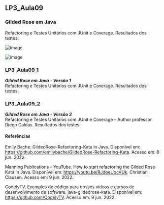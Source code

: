 ## LP3_Aula09

### Gilded Rose em Java
Refactoring e Testes Unitários com JUnit e Coverage. Resultados dos testes:  

![image](https://user-images.githubusercontent.com/70042571/174126278-d6421a31-2a13-425b-ae54-507f41255cf0.png)  

![image](https://user-images.githubusercontent.com/70042571/174126504-aa4f1b0e-6940-4c47-bf42-ed23c70cfc4d.png)  


### LP3_Aula09_1
***Gilded Rose em Java - Versão 1***  
Refactoring e Testes Unitários com JUnit e Coverage. Resultados dos testes:  




### LP3_Aula09_2
***Gilded Rose em Java - Versão 2***  
Refactoring e Testes Unitários com JUnit e Coverage - Author professor Diego Caldas. Resultados dos testes:  




#### Referências  

Emily Bache. GildedRose-Refactoring-Kata in Java. Disponível em: https://github.com/emilybache/GildedRose-Refactoring-Kata. Acesso em: 8 jun. 2022.  

Manning Publications - YouTube. How to start refactoring the Gilded Rose Kata in Java. Disponível em: https://youtu.be/RJdoeUocVUk. Christian Clausen. Acesso em: 9 jun. 2022.  

CodelyTV. Exemplos de código para nossos vídeos e cursos de desenvolvimento de software. java-gildedrose-kata. Disponível em: https://github.com/CodelyTV. Acesso em: 9 jun. 2022.

